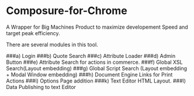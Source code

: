 Composure-for-Chrome
====================

A Wrapper for Big Machines Product to maximize developement Speed and target peak efficiency.

There are several modules in this tool.

###a) Login
###b) Quote Search
###c) Attribute Loader
###d) Admin Button
###e) Attribute Search for actions in commerce.
###f) Global XSL Search(Layout embedding)
###g) Global Script Search (Layout embedding + Modal Window embedding)
###h) Document Engine Links for Print Actions
###i) Options Page addition
###k) Text Editor HTML Layout.
###l) Data Publishing to text Editor
